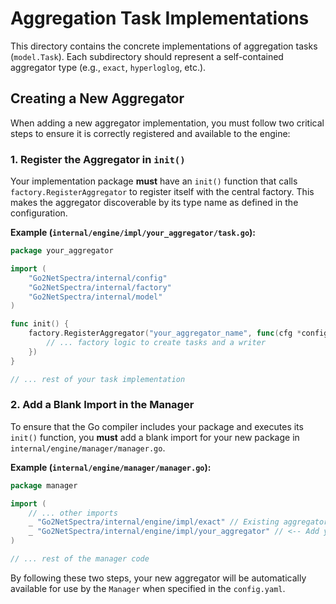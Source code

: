 # Aggregation Task Implementations

This directory contains the concrete implementations of aggregation tasks (`model.Task`). Each subdirectory should represent a self-contained aggregator type (e.g., `exact`, `hyperloglog`, etc.).

## Creating a New Aggregator

When adding a new aggregator implementation, you must follow two critical steps to ensure it is correctly registered and available to the engine:

### 1. Register the Aggregator in `init()`

Your implementation package **must** have an `init()` function that calls `factory.RegisterAggregator` to register itself with the central factory. This makes the aggregator discoverable by its type name as defined in the configuration.

**Example (`internal/engine/impl/your_aggregator/task.go`):**
```go
package your_aggregator

import (
	"Go2NetSpectra/internal/config"
	"Go2NetSpectra/internal/factory"
	"Go2NetSpectra/internal/model"
)

func init() {
	factory.RegisterAggregator("your_aggregator_name", func(cfg *config.Config) ([]model.Task, model.Writer, error) {
		// ... factory logic to create tasks and a writer
	})
}

// ... rest of your task implementation
```

### 2. Add a Blank Import in the Manager

To ensure that the Go compiler includes your package and executes its `init()` function, you **must** add a blank import for your new package in `internal/engine/manager/manager.go`.

**Example (`internal/engine/manager/manager.go`):**
```go
package manager

import (
	// ... other imports
	_ "Go2NetSpectra/internal/engine/impl/exact" // Existing aggregator
	_ "Go2NetSpectra/internal/engine/impl/your_aggregator" // <-- Add your new package here
)

// ... rest of the manager code
```

By following these two steps, your new aggregator will be automatically available for use by the `Manager` when specified in the `config.yaml`.
